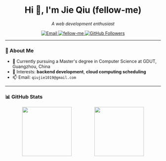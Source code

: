 <h1 align="center">Hi 👋, I'm Jie Qiu (fellow-me)</h1>
<p align="center">
  <em>A web development enthusiast</em>
</p>

<p align="center">
  <a href="mailto:qiujie1019@gmail.com">
    <img src="https://img.shields.io/badge/Email-Contact-blue" alt="Email" />
  </a>
  <a href="https://github.com/fellow-me">
    <img src="https://komarev.com/ghpvc/?username=fellow-me&label=Profile+Views" alt="fellow-me" />
  </a>
    <a href="https://github.com/fellow-me?tab=followers">
    <img src="https://img.shields.io/github/followers/fellow-me?label=GitHub%20Followers&style=flat-square" alt="GitHub Followers" />
  </a>
</p>

---

### 🚀 About Me

- 🔭 Currently pursuing a Master's degree in Computer Science at GDUT, Guangzhou, China
- 🧠 Interests: **backend development**, **cloud computing scheduling**
- 📫 Email: `qiujie1019@gmail.com`

---

### 📊 GitHub Stats

<div align="center">
  <img height="160" src="https://github-readme-stats.vercel.app/api?username=fellow-me&show_icons=true&theme=ambient_gradient" />
  &nbsp;&nbsp;&nbsp;&nbsp;&nbsp; &nbsp;&nbsp;&nbsp;&nbsp;&nbsp; &nbsp;&nbsp;&nbsp;&nbsp;&nbsp;
  <img height="160" src="https://github-readme-stats.vercel.app/api/top-langs/?username=fellow-me&layout=compact" />
</div>
